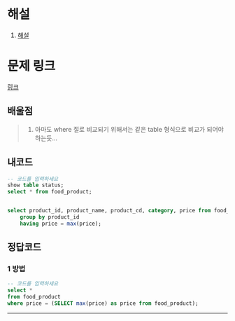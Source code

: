 # 해설

1. [해설]()

# 문제 링크

[링크](https://school.programmers.co.kr/learn/courses/30/lessons/131115)

## 배울점

> 1. 아마도 where 절로 비교되기 위해서는 같은 table 형식으로 비교가 되어야 하는듯...

## 내코드

```sql
-- 코드를 입력하세요
show table status;
select * from food_product;


select product_id, product_name, product_cd, category, price from food_product
    group by product_id
    having price = max(price);
```

## 정답코드

### 1 방법

```sql
-- 코드를 입력하세요
select *
from food_product
where price = (SELECT max(price) as price from food_product);

```

---
